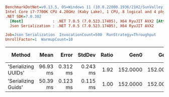 ``` ini

BenchmarkDotNet=v0.13.5, OS=Windows 11 (10.0.22000.1936/21H2/SunValley)
Intel Core i7-7700K CPU 4.20GHz (Kaby Lake), 1 CPU, 8 logical and 4 physical cores
.NET SDK=7.0.302
  [Host]             : .NET 7.0.5 (7.0.523.17405), X64 RyuJIT AVX2 [AttachedDebugger]
  Json Serialization : .NET 7.0.5 (7.0.523.17405), X64 RyuJIT AVX2

Job=Json Serialization  InvocationCount=500  RunStrategy=Throughput  
UnrollFactor=1  WarmupCount=10  

```
|              Method |     Mean |    Error |   StdDev | Ratio |     Gen0 |     Gen1 |     Gen2 | Allocated | Alloc Ratio |
|-------------------- |---------:|---------:|---------:|------:|---------:|---------:|---------:|----------:|------------:|
| &#39;Serializing UUIDs&#39; | 96.93 ms | 0.312 ms | 0.243 ms |  1.92 | 152.0000 | 152.0000 | 152.0000 |  74.39 MB |        1.00 |
| &#39;Serializing Guids&#39; | 50.39 ms | 0.123 ms | 0.115 ms |  1.00 | 152.0000 | 152.0000 | 152.0000 |  74.39 MB |        1.00 |
